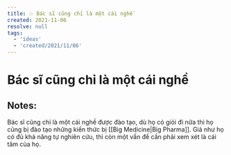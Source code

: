 ```yaml
---
title: 💥 Bác sĩ cũng chỉ là một cái nghề
created: 2021-11-06
resolve: null
tags:
  - 'ideas'
  - 'created/2021/11/06'
---
```


# Bác sĩ cũng chỉ là một cái nghề

## Notes:
Bác sĩ cũng chỉ là một cái nghề được đào tạo, dù họ có giỏi đi nữa thì họ cũng bị đào tạo những kiến thức bị [[Big Medicine|Big Pharma]]. Giả như họ có đủ khả năng tự nghiên cứu, thì còn một vấn đề cần phải xem xét là cái tâm của họ.
